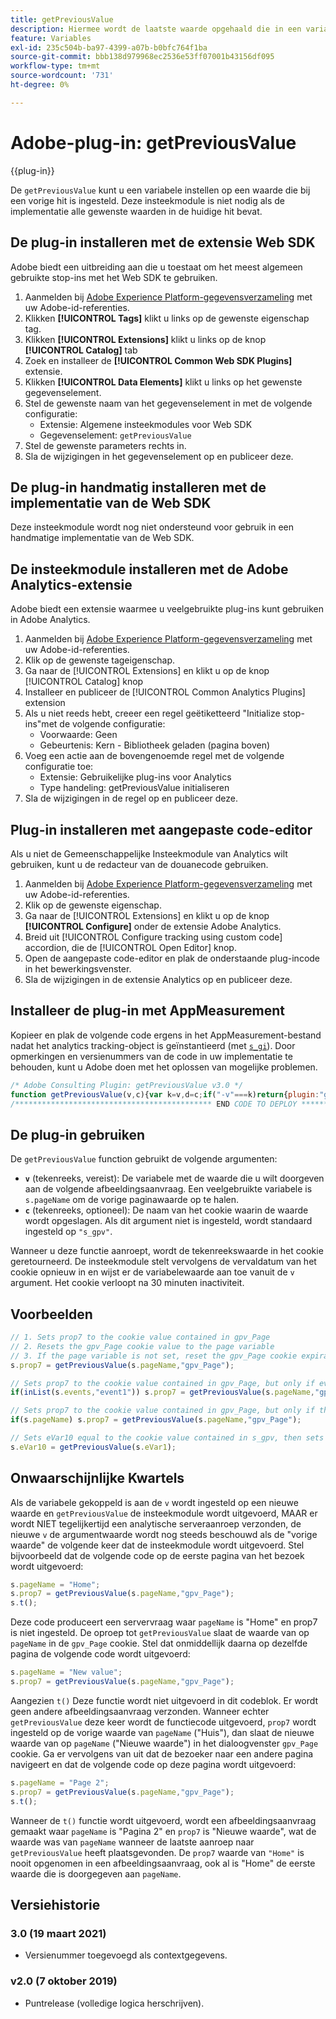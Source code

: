 ```yaml
---
title: getPreviousValue
description: Hiermee wordt de laatste waarde opgehaald die in een variabele is doorgegeven.
feature: Variables
exl-id: 235c504b-ba97-4399-a07b-b0bfc764f1ba
source-git-commit: bbb138d979968ec2536e53ff07001b43156df095
workflow-type: tm+mt
source-wordcount: '731'
ht-degree: 0%

---
```


# Adobe-plug-in: getPreviousValue

{{plug-in}}

De `getPreviousValue` kunt u een variabele instellen op een waarde die bij een vorige hit is ingesteld. Deze insteekmodule is niet nodig als de implementatie alle gewenste waarden in de huidige hit bevat.

## De plug-in installeren met de extensie Web SDK

Adobe biedt een uitbreiding aan die u toestaat om het meest algemeen gebruikte stop-ins met het Web SDK te gebruiken.

1. Aanmelden bij [Adobe Experience Platform-gegevensverzameling](https://experience.adobe.com/data-collection) met uw Adobe-id-referenties.
1. Klikken **[!UICONTROL Tags]** klikt u links op de gewenste eigenschap tag.
1. Klikken **[!UICONTROL Extensions]** klikt u links op de knop **[!UICONTROL Catalog]** tab
1. Zoek en installeer de **[!UICONTROL Common Web SDK Plugins]** extensie.
1. Klikken **[!UICONTROL Data Elements]** klikt u links op het gewenste gegevenselement.
1. Stel de gewenste naam van het gegevenselement in met de volgende configuratie:
   * Extensie: Algemene insteekmodules voor Web SDK
   * Gegevenselement: `getPreviousValue`
1. Stel de gewenste parameters rechts in.
1. Sla de wijzigingen in het gegevenselement op en publiceer deze.

## De plug-in handmatig installeren met de implementatie van de Web SDK

Deze insteekmodule wordt nog niet ondersteund voor gebruik in een handmatige implementatie van de Web SDK.

## De insteekmodule installeren met de Adobe Analytics-extensie

Adobe biedt een extensie waarmee u veelgebruikte plug-ins kunt gebruiken in Adobe Analytics.

1. Aanmelden bij [Adobe Experience Platform-gegevensverzameling](https://experience.adobe.com/data-collection) met uw Adobe-id-referenties.
1. Klik op de gewenste tageigenschap.
1. Ga naar de [!UICONTROL Extensions] en klikt u op de knop [!UICONTROL Catalog] knop
1. Installeer en publiceer de [!UICONTROL Common Analytics Plugins] extension
1. Als u niet reeds hebt, creeer een regel geëtiketteerd &quot;Initialize stop-ins&quot;met de volgende configuratie:
   * Voorwaarde: Geen
   * Gebeurtenis: Kern - Bibliotheek geladen (pagina boven)
1. Voeg een actie aan de bovengenoemde regel met de volgende configuratie toe:
   * Extensie: Gebruikelijke plug-ins voor Analytics
   * Type handeling: getPreviousValue initialiseren
1. Sla de wijzigingen in de regel op en publiceer deze.

## Plug-in installeren met aangepaste code-editor

Als u niet de Gemeenschappelijke Insteekmodule van Analytics wilt gebruiken, kunt u de redacteur van de douanecode gebruiken.

1. Aanmelden bij [Adobe Experience Platform-gegevensverzameling](https://experience.adobe.com/data-collection) met uw Adobe-id-referenties.
1. Klik op de gewenste eigenschap.
1. Ga naar de [!UICONTROL Extensions] en klikt u op de knop **[!UICONTROL Configure]** onder de extensie Adobe Analytics.
1. Breid uit [!UICONTROL Configure tracking using custom code] accordion, die de [!UICONTROL Open Editor] knop.
1. Open de aangepaste code-editor en plak de onderstaande plug-incode in het bewerkingsvenster.
1. Sla de wijzigingen in de extensie Analytics op en publiceer deze.

## Installeer de plug-in met AppMeasurement

Kopieer en plak de volgende code ergens in het AppMeasurement-bestand nadat het analytics tracking-object is geïnstantieerd (met [`s_gi`](../functions/s-gi.md)). Door opmerkingen en versienummers van de code in uw implementatie te behouden, kunt u Adobe doen met het oplossen van mogelijke problemen.

```js
/* Adobe Consulting Plugin: getPreviousValue v3.0 */
function getPreviousValue(v,c){var k=v,d=c;if("-v"===k)return{plugin:"getPreviousValue",version:"3.0"};var a=function(){if("undefined"!==typeof window.s_c_il)for(var c=0,b;c<window.s_c_il.length;c++)if(b=window.s_c_il[c],b._c&&"s_c"===b._c)return b}();"undefined"!==typeof a&&(a.contextData.getPreviousValue="3.0");window.cookieWrite=window.cookieWrite||function(c,b,f){if("string"===typeof c){var h=window.location.hostname,a=window.location.hostname.split(".").length-1;if(h&&!/^[0-9.]+$/.test(h)){a=2<a?a:2;var e=h.lastIndexOf(".");if(0<=e){for(;0<=e&&1<a;)e=h.lastIndexOf(".",e-1),a--;e=0<e?h.substring(e):h}}g=e;b="undefined"!==typeof b?""+b:"";if(f||""===b)if(""===b&&(f=-60),"number"===typeof f){var d=new Date;d.setTime(d.getTime()+6E4*f)}else d=f;return c&&(document.cookie=encodeURIComponent(c)+"="+encodeURIComponent(b)+"; path=/;"+(f?" expires="+d.toUTCString()+";":"")+(g?" domain="+g+";":""),"undefined"!==typeof cookieRead)?cookieRead(c)===b:!1}};window.cookieRead=window.cookieRead||function(c){if("string"===typeof c)c=encodeURIComponent(c);else return"";var b=" "+document.cookie,a=b.indexOf(" "+c+"="),d=0>a?a:b.indexOf(";",a);return(c=0>a?"":decodeURIComponent(b.substring(a+2+c.length,0>d?b.length:d)))?c:""};var l;d=d||"s_gpv";a=new Date;a.setTime(a.getTime()+18E5);window.cookieRead(d)&&(l=window.cookieRead(d));k?window.cookieWrite(d,k,a):window.cookieWrite(d,l,a);return l};
/******************************************** END CODE TO DEPLOY ********************************************/
```

## De plug-in gebruiken

De `getPreviousValue` function gebruikt de volgende argumenten:

* **`v`** (tekenreeks, vereist): De variabele met de waarde die u wilt doorgeven aan de volgende afbeeldingsaanvraag. Een veelgebruikte variabele is `s.pageName` om de vorige paginawaarde op te halen.
* **`c`** (tekenreeks, optioneel): De naam van het cookie waarin de waarde wordt opgeslagen.  Als dit argument niet is ingesteld, wordt standaard ingesteld op `"s_gpv"`.

Wanneer u deze functie aanroept, wordt de tekenreekswaarde in het cookie geretourneerd. De insteekmodule stelt vervolgens de vervaldatum van het cookie opnieuw in en wijst er de variabelewaarde aan toe vanuit de `v` argument. Het cookie verloopt na 30 minuten inactiviteit.

## Voorbeelden

```js
// 1. Sets prop7 to the cookie value contained in gpv_Page
// 2. Resets the gpv_Page cookie value to the page variable
// 3. If the page variable is not set, reset the gpv_Page cookie expiration
s.prop7 = getPreviousValue(s.pageName,"gpv_Page");

// Sets prop7 to the cookie value contained in gpv_Page, but only if event1 is in the events variable.
if(inList(s.events,"event1")) s.prop7 = getPreviousValue(s.pageName,"gpv_Page");

// Sets prop7 to the cookie value contained in gpv_Page, but only if the page variable is currently set on the page
if(s.pageName) s.prop7 = getPreviousValue(s.pageName,"gpv_Page");

// Sets eVar10 equal to the cookie value contained in s_gpv, then sets the s_gpv cookie to the current value of eVar1.
s.eVar10 = getPreviousValue(s.eVar1);
```

## Onwaarschijnlijke Kwartels

Als de variabele gekoppeld is aan de `v` wordt ingesteld op een nieuwe waarde en `getPreviousValue` de insteekmodule wordt uitgevoerd, MAAR er wordt NIET tegelijkertijd een analytische serveraanroep verzonden, de nieuwe `v` de argumentwaarde wordt nog steeds beschouwd als de &quot;vorige waarde&quot; de volgende keer dat de insteekmodule wordt uitgevoerd.
Stel bijvoorbeeld dat de volgende code op de eerste pagina van het bezoek wordt uitgevoerd:

```js
s.pageName = "Home";
s.prop7 = getPreviousValue(s.pageName,"gpv_Page");
s.t();
```

Deze code produceert een servervraag waar `pageName` is &quot;Home&quot; en prop7 is niet ingesteld.  De oproep tot `getPreviousValue` slaat de waarde van op `pageName` in de `gpv_Page` cookie. Stel dat onmiddellijk daarna op dezelfde pagina de volgende code wordt uitgevoerd:

```js
s.pageName = "New value";
s.prop7 = getPreviousValue(s.pageName,"gpv_Page");
```

Aangezien `t()` Deze functie wordt niet uitgevoerd in dit codeblok. Er wordt geen andere afbeeldingsaanvraag verzonden.  Wanneer echter `getPreviousValue` deze keer wordt de functiecode uitgevoerd, `prop7` wordt ingesteld op de vorige waarde van `pageName` (&quot;Huis&quot;), dan slaat de nieuwe waarde van op `pageName` (&quot;Nieuwe waarde&quot;) in het dialoogvenster `gpv_Page` cookie. Ga er vervolgens van uit dat de bezoeker naar een andere pagina navigeert en dat de volgende code op deze pagina wordt uitgevoerd:

```js
s.pageName = "Page 2";
s.prop7 = getPreviousValue(s.pageName,"gpv_Page");
s.t();
```

Wanneer de `t()` functie wordt uitgevoerd, wordt een afbeeldingsaanvraag gemaakt waar `pageName` is &quot;Pagina 2&quot; en `prop7` is &quot;Nieuwe waarde&quot;, wat de waarde was van `pageName` wanneer de laatste aanroep naar `getPreviousValue` heeft plaatsgevonden. De `prop7` waarde van `"Home"` is nooit opgenomen in een afbeeldingsaanvraag, ook al is &quot;Home&quot; de eerste waarde die is doorgegeven aan `pageName`.

## Versiehistorie

### 3.0 (19 maart 2021)

* Versienummer toegevoegd als contextgegevens.

### v2.0 (7 oktober 2019)

* Puntrelease (volledige logica herschrijven).
